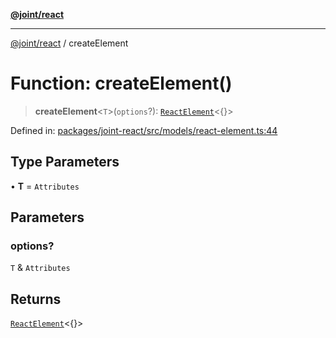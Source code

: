 [**@joint/react**](../README.md)

***

[@joint/react](../README.md) / createElement

# Function: createElement()

> **createElement**\<`T`\>(`options`?): [`ReactElement`](../classes/ReactElement.md)\<\{\}\>

Defined in: [packages/joint-react/src/models/react-element.ts:44](https://github.com/samuelgja/joint/blob/a91832ea2262342cf7ec1914cdb61c5629371a80/packages/joint-react/src/models/react-element.ts#L44)

## Type Parameters

• **T** = `Attributes`

## Parameters

### options?

`T` & `Attributes`

## Returns

[`ReactElement`](../classes/ReactElement.md)\<\{\}\>
